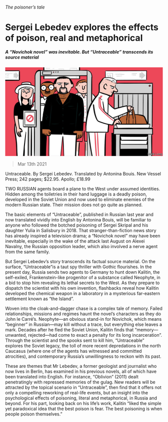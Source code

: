 ###### The poisoner’s tale

# Sergei Lebedev explores the effects of poison, real and metaphorical 

##### A “Novichok novel” was inevitable. But “Untraceable” transcends its source material 

![image](images/20210313_BKD001_0.jpg) 

> Mar 13th 2021 


Untraceable. By Sergei Lebedev. Translated by Antonina Bouis. New Vessel Press; 242 pages; $22.95. Apollo; £18.99


TWO RUSSIAN agents board a plane to the West under assumed identities. Hidden among the toiletries in their hand luggage is a deadly poison, developed in the Soviet Union and now used to eliminate enemies of the modern Russian state. Their mission does not go quite as planned.



The basic elements of “Untraceable”, published in Russian last year and now translated vividly into English by Antonina Bouis, will be familiar to anyone who followed the botched poisoning of Sergei Skripal and his daughter Yulia in Salisbury in 2018. That stranger-than-fiction news story has already inspired a television drama; a “Novichok novel” may have been inevitable, especially in the wake of the attack last August on Alexei Navalny, the Russian opposition leader, which also involved a nerve agent from the same family.


But Sergei Lebedev’s story transcends its factual source material. On the surface, “Untraceable”is a taut spy thriller with Gothic flourishes. In the present day, Russia sends two agents to Germany to hunt down Kalitin, the self-exiled, Frankenstein-like progenitor of a substance called Neophyte, in a bid to stop him revealing its lethal secrets to the West. As they prepare to dispatch the scientist with his own invention, flashbacks reveal how Kalitin developed the chemical weapon in a laboratory in a mysterious far-eastern settlement known as “the Island”.


Woven into the cloak-and-dagger chase is a complex tale of memory. Failed relationships, missions and regimes haunt the novel’s characters as they do John le Carré’s. Neophyte—an obvious stand-in for Novichok, which means “beginner” in Russian—may kill without a trace, but everything else leaves a mark. Decades after he fled the Soviet Union, Kalitin finds that “memory—unwanted, rejected—had come to exact a penalty for its long incarceration”. Through the scientist and the spooks sent to kill him, “Untraceable” explores the Soviet legacy, the toll of more recent depredations in the north Caucasus (where one of the agents has witnessed and committed atrocities), and contemporary Russia’s unwillingness to reckon with its past.


These are themes that Mr Lebedev, a former geologist and journalist who now lives in Berlin, has examined in his previous novels, all of which have been translated into English. For instance, “Oblivion” (2011) dealt penetratingly with repressed memories of the gulag. New readers will be attracted by the topical scenario in “Untraceable”, then find that it offers not only a compelling reworking of real-life events, but an insight into the psychological effects of poisoning, literal and metaphorical, in Russia and beyond. For his part, looking back on his life’s work, Kalitin “liked the simple yet paradoxical idea that the best poison is fear. The best poisoning is when people poison themselves.”

